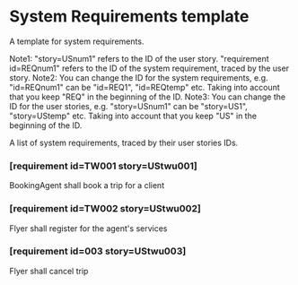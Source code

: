 # System Requirements template

A template for system requirements.

Note1: "story=USnum1" refers to the ID of the user story. "requirement id=REQnum1" refers to the ID of the system requirement, traced by the user story.
Note2: You can change the ID for the system requirements, e.g. "id=REQnum1" can be "id=REQ1", "id=REQtemp" etc. Taking into account that you keep "REQ" in the beginning of the ID.
Note3: You can change the ID for the user stories, e.g. "story=USnum1" can be "story=US1", "story=UStemp" etc. Taking into account that you keep "US" in the beginning of the ID.


A list of system requirements, traced by their user stories IDs.

### [requirement id=TW001 story=UStwu001]

BookingAgent shall book a trip for a client  

### [requirement id=TW002 story=UStwu002]

Flyer shall register for the agent's services

### [requirement id=003 story=UStwu003]

Flyer shall cancel trip







